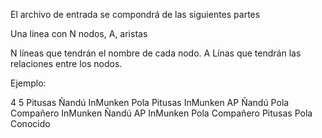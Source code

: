 El archivo de entrada se compondrá de las siguientes partes

Una línea con N nodos, A, aristas 

N líneas que tendrán el nombre de cada nodo.
A Línas que tendrán las relaciones entre los nodos.


Ejemplo: 

4 5
Pitusas
Ñandú
InMunken
Pola
Pitusas InMunken AP 
Ñandú Pola Compañero
InMunken Ñandú AP 
InMunken Pola Compañero
Pitusas Pola Conocido

